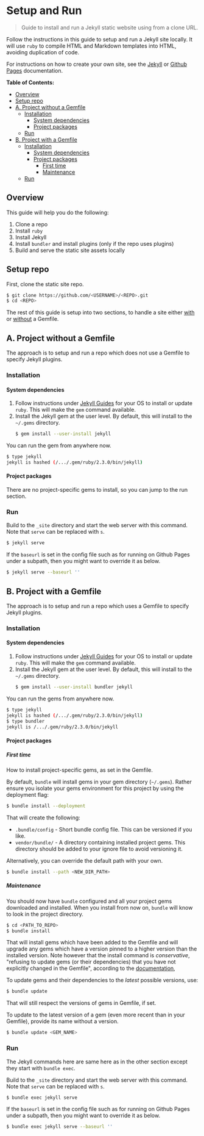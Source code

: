 # Setup and Run
> Guide to install and run a Jekyll static website using from a clone URL.

Follow the instructions in this guide to setup and run a Jekyll site locally. It will use `ruby` to compile HTML and Markdown templates into HTML, avoiding duplication of code.

For instructions on how to create your own site, see the [Jekyll](https://jekyllrb.com) or [Github Pages](https://pages.github.com/) documentation.


**Table of Contents:**

- [Overview](#Overview)
- [Setup repo](#Setup-repo)
- [A. Project without a Gemfile](#A-Project-without-a-Gemfile)
    - [Installation](#Installation)
        - [System dependencies](#System-dependencies)
        - [Project packages](#Project-packages)
    - [Run](#Run)
- [B. Project with a Gemfile](#B-Project-with-a-Gemfile)
    - [Installation](#Installation-1)
        - [System dependencies](#System-dependencies-1)
        - [Project packages](#Project-packages-1)
            - [First time](#First-time)
            - [Maintenance](#Maintenance)
    - [Run](#Run-1)


## Overview

This guide will help you do the following:

1. Clone a repo
2. Install `ruby`
3. Install Jekyll
4. Install `bundler` and install plugins (only if the repo uses plugins)
5. Build and serve the static site assets locally


## Setup repo

First, clone the static site repo.

```bash
$ git clone https://github.com/<USERNAME>/<REPO>.git
$ cd <REPO>
```

The rest of this guide is setup into two sections, to handle a site either [with](#b-project-with-a-gemfile) or [without](#a-project-without-a-gemfile) a Gemfile.


## A. Project without a Gemfile

The approach is to setup and run a repo which does not use a Gemfile to specify Jekyll plugins.

### Installation

#### System dependencies

1. Follow instructions under [Jekyll Guides](https://jekyllrb.com/docs/installation/#guides) for your OS to install or update `ruby`. This will make the `gem` command available.
2. Install the Jekyll gem at the user level. By default, this will install to the `~/.gems` directory.
    ```bash
    $ gem install --user-install jekyll
    ```

You can run the gem from anywhere now.

```bash
$ type jekyll
jekyll is hashed (/.../.gem/ruby/2.3.0/bin/jekyll)
```


#### Project packages

There are no project-specific gems to install, so you can jump to the run section.


### Run

Build to the `_site` directory and start the web server with this command. Note that `serve` can be replaced with `s`.

```bash
$ jekyll serve
```

If the `baseurl` is set in the config file such as for running on Github Pages under a subpath, then you might want to override it as below.

```bash
$ jekyll serve --baseurl ''
```

## B. Project with a Gemfile

The approach is to setup and run a repo which uses a Gemfile to specify Jekyll plugins.

### Installation

#### System dependencies

1. Follow instructions under [Jekyll Guides](https://jekyllrb.com/docs/installation/#guides) for your OS to install or update `ruby`. This will make the `gem` command available.
2. Install the Jekyll gem at the user level. By default, this will install to the `~/.gems` directory.
    ```bash
    $ gem install --user-install bundler jekyll
    ```

You can run the gems from anywhere now.

```bash
$ type jekyll
jekyll is hashed (/.../.gem/ruby/2.3.0/bin/jekyll)
$ type bundler
jekyll is /.../.gem/ruby/2.3.0/bin/jekyll
```


#### Project packages

##### First time

How to install project-specific gems, as set in the Gemfile.

By default, `bundle` will install gems in your gem directory (`~/.gems`). Rather ensure you isolate your gems environment for this project by using the deployment flag:

```bash
$ bundle install --deployment
```

That will create the following:

- `.bundle/config` - Short bundle config file. This can be versioned if you like.
- `vendor/bundle/` - A directory containing installed project gems. This directory should be added to your ignore file to avoid versioning it.

Alternatively, you can override the default path with your own.

```bash
$ bundle install --path <NEW_DIR_PATH>
```


##### Maintenance

You should now have `bundle` configured and all your project gems downloaded and installed. When you install from now on, `bundle` will know to look in the project directory.

```bash
$ cd <PATH_TO_REPO>
$ bundle install
```

That will install gems which have been added to the Gemfile and will upgrade any gems which have a version pinned to a higher version than the installed version. Note however that the install command is _conservative_, "refusing to update gems (or their dependencies) that you have not explicitly changed in the Gemfile", according to the [documentation](https://bundler.io/v2.0/guides/updating_gems.html),

To update gems and their dependencies to the _latest_ possible versions, use:

```bash
$ bundle update
```

That will still respect the versions of gems in Gemfile, if set.

To update to the latest version of a gem (even more recent than in your Gemfile), provide its name without a version.

```bash
$ bundle update <GEM_NAME>
```


### Run

The Jekyll commands here are same here as in the other section except they start with `bundle exec`.

Build to the `_site` directory and start the web server with this command. Note that `serve` can be replaced with `s`.

```bash
$ bundle exec jekyll serve
```

If the `baseurl` is set in the config file such as for running on Github Pages under a subpath, then you might want to override it as below.

```bash
$ bundle exec jekyll serve --baseurl ''
```
